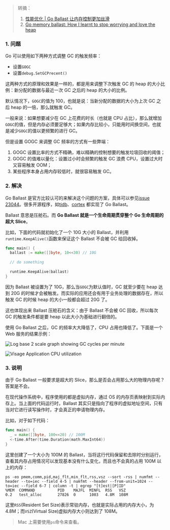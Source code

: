 > 转摘：
> 
> 1. [性能优化 | Go Ballast 让内存控制更加丝滑](https://mp.weixin.qq.com/s/gc34RYqmzeMndEJ1-7sOwg)
> 2. [Go memory ballast: How I learnt to stop worrying and love the heap](https://blog.twitch.tv/en/2019/04/10/go-memory-ballast-how-i-learnt-to-stop-worrying-and-love-the-heap/)

### 1. 问题

Go 可以使用如下两种方式调整 GC 的触发频率：

* 设置`GOGC`
* 设置`debug.SetGCPrecent()`

这两种方式的原理和效果是一样的，都是用来调整下次触发 GC 的 heap 的大小比例：新分配的数据与最近一次 GC 之后的 heap 的大小的比例。

默认情况下，`GOGC`的值为 100，也就是说：当新分配的数据的大小为上次 GC 之后 heap 的一倍，那么就触发 GC。

一般来说：如果想要减少在 GC 上花费的时长（也就是 CPU 占比），那么就增加`GOGC`的值，但是内存必须要足够大；如果内存比较小，只能用时间换空间，也就是减少`GOGC`的值以更频繁的进行 GC。

但是设置 GOGC 来调整 GC 频率的方式有一些弊端：

1. GOGC 设置比率的方式不精确，难以精确的控制想要的触发垃圾回收的阈值；
2. GOGC 的值难以量化：设置过小时会频繁的触发 GC 浪费 CPU，设置过大时又容易触发 OOM；
3. 某些程序本身占用内存较低时，就很容易触发 GC。

### 2. 解决

Go Ballast 是官方比较认可的来解决这个问题的方案，具体可以参见[issue 23044](https://github.com/golang/go/issues/23044)。很多开源程序，如[tidb](https://github.com/pingcap/tidb/pull/29121/files)、[cortex](https://github.com/cortexproject/cortex/blob/master/cmd/cortex/main.go#L148) 都实现了 Go Ballast。

Ballast 意思是压舱石。而 **Go Ballast 就是一个生命周期贯穿整个 Go 生命周期的超大 Slice**。

比如，下面的代码就初始化了一个 10G 大小的 Ballast，并利用`runtime.KeepAlive()`函数来保证这个 Ballast 不会被 GC 给回收掉。

```go
func main() {
  ballast := make([]byte, 10<<30) // 10G
  
  // do something
  
  runtime.KeepAlive(ballast)
}
```

因为 Ballast 被设置为了 10G，那么当`GOGC`为默认值时，GC 就至少要在 heap 达到 20G 的时候才会被触发。而实际的应用还会有用于业务处理的数据存在，所以触发 GC 的时候 heap 的大小一般都会超过 20G 了。

这也体现出来 Ballast 压舱石的含义：由于 Ballast 不会被 GC 回收，所以每次 GC 的触发条件都是要 heap 以此大小为基础进行翻倍的。

使用 Go Ballast 之后，GC 的频率大大降低了，CPU 占用也降低了。下面是一个 Web 服务的结果示例：

![Log base 2 scale graph showing GC cycles per minute](http://cnd.qiniu.lin07ux.cn/markdown/1637211665633-6a57efc34c23.jpg)

![Visage Application CPU utilization](http://cnd.qiniu.lin07ux.cn/markdown/1637211709601-56f6da0fdc54.jpg)

### 3. 说明

由于 Go Ballast 一般要求是超大的 Slice，那么是否会占用那么大的物理内存呢？答案是不会。

在现代操作系统中，程序使用的都是虚拟内存，通过 OS 的内存页表映射到实际内存上。当上面的代码运行时，Ballast 其实只是指向了程序的虚拟地址空间，只有当对它进行读写操作时，才会真正的申请物理内存。

比如，对于如下代码：

```go
func main() {
  _ = make([]byte, 100<<20) // 100M
  <-time.After(time.Duration(math.MaxInt64))
}
```

这里创建了一个大小为 100M 的 Ballast，当将这行代码保留和去除时分别运行，查看其内存占用情况可以发现基本没有什么变化，而且也不会真的占用 100M 以上的内存：

```shell
ps -eo pmem,comm,pid,maj_flt,min_flt,rss,vsz --sort -rss | numfmt --header --to=iec --field 4-5 | numfmt --header --from-unit=1024 --to=iec --field 6-7 | column -t | egrep "[t]est|[P]ID"
%MEM  COMMAND          PID    MAJFL  MINFL  RSS   VSZ
0.2   test_alloc       27826  0      1003   4.8M  108M
```

这里`RSS`(Resident Set Size)表示常驻内存，也就是实际占用的内存大小，为 4.8M；而`VSZ`(Virtual Size)虚拟内存大小则达到了 108M。

> Mac 上需要使用`ps`命令来查看。

